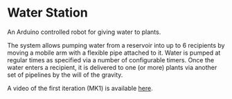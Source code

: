 # Water Station
An Arduino controlled robot for giving water to plants. 

The system allows pumping water from a reservoir into up to 6 
recipients by moving a mobile arm with a flexible pipe attached
to it. Water is pumped at regular times as specified via a number
of configurable timers. Once the water enters a recipient, it is
delivered to one (or more) plants via another set of pipelines
by the will of the gravity. 

A video of the first iteration (MK1) is available
 [here](https://youtube.com/shorts/XY7JFGakijg).
